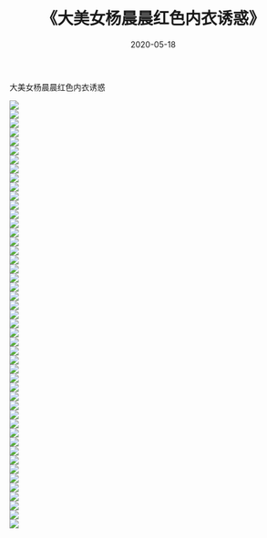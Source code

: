 ﻿---
layout: post
title:  《大美女杨晨晨红色内衣诱惑》
date:   2020-05-18
img: http://pic.660000.xyz/1:/性感/2020/大美女杨晨晨红色内衣诱惑/000.jpg
categories: [美女, 清纯, 唯美]
---

大美女杨晨晨红色内衣诱惑

  ![](http://pic.660000.xyz/1:/性感/2020/大美女杨晨晨红色内衣诱惑/001.jpg) <br> ![](http://pic.660000.xyz/1:/性感/2020/大美女杨晨晨红色内衣诱惑/002.jpg) <br> ![](http://pic.660000.xyz/1:/性感/2020/大美女杨晨晨红色内衣诱惑/003.jpg) <br> ![](http://pic.660000.xyz/1:/性感/2020/大美女杨晨晨红色内衣诱惑/004.jpg) <br> ![](http://pic.660000.xyz/1:/性感/2020/大美女杨晨晨红色内衣诱惑/005.jpg) <br> ![](http://pic.660000.xyz/1:/性感/2020/大美女杨晨晨红色内衣诱惑/006.jpg) <br> ![](http://pic.660000.xyz/1:/性感/2020/大美女杨晨晨红色内衣诱惑/007.jpg) <br> ![](http://pic.660000.xyz/1:/性感/2020/大美女杨晨晨红色内衣诱惑/008.jpg) <br> ![](http://pic.660000.xyz/1:/性感/2020/大美女杨晨晨红色内衣诱惑/009.jpg) <br> ![](http://pic.660000.xyz/1:/性感/2020/大美女杨晨晨红色内衣诱惑/010.jpg) <br> ![](http://pic.660000.xyz/1:/性感/2020/大美女杨晨晨红色内衣诱惑/011.jpg) <br> ![](http://pic.660000.xyz/1:/性感/2020/大美女杨晨晨红色内衣诱惑/012.jpg) <br> ![](http://pic.660000.xyz/1:/性感/2020/大美女杨晨晨红色内衣诱惑/013.jpg) <br> ![](http://pic.660000.xyz/1:/性感/2020/大美女杨晨晨红色内衣诱惑/014.jpg) <br> ![](http://pic.660000.xyz/1:/性感/2020/大美女杨晨晨红色内衣诱惑/015.jpg) <br> ![](http://pic.660000.xyz/1:/性感/2020/大美女杨晨晨红色内衣诱惑/016.jpg) <br> ![](http://pic.660000.xyz/1:/性感/2020/大美女杨晨晨红色内衣诱惑/017.jpg) <br> ![](http://pic.660000.xyz/1:/性感/2020/大美女杨晨晨红色内衣诱惑/018.jpg) <br> ![](http://pic.660000.xyz/1:/性感/2020/大美女杨晨晨红色内衣诱惑/019.jpg) <br> ![](http://pic.660000.xyz/1:/性感/2020/大美女杨晨晨红色内衣诱惑/020.jpg) <br> ![](http://pic.660000.xyz/1:/性感/2020/大美女杨晨晨红色内衣诱惑/021.jpg) <br> ![](http://pic.660000.xyz/1:/性感/2020/大美女杨晨晨红色内衣诱惑/022.jpg) <br> ![](http://pic.660000.xyz/1:/性感/2020/大美女杨晨晨红色内衣诱惑/023.jpg) <br> ![](http://pic.660000.xyz/1:/性感/2020/大美女杨晨晨红色内衣诱惑/024.jpg) <br> ![](http://pic.660000.xyz/1:/性感/2020/大美女杨晨晨红色内衣诱惑/025.jpg) <br> ![](http://pic.660000.xyz/1:/性感/2020/大美女杨晨晨红色内衣诱惑/026.jpg) <br> ![](http://pic.660000.xyz/1:/性感/2020/大美女杨晨晨红色内衣诱惑/027.jpg) <br> ![](http://pic.660000.xyz/1:/性感/2020/大美女杨晨晨红色内衣诱惑/028.jpg) <br> ![](http://pic.660000.xyz/1:/性感/2020/大美女杨晨晨红色内衣诱惑/029.jpg) <br> ![](http://pic.660000.xyz/1:/性感/2020/大美女杨晨晨红色内衣诱惑/030.jpg) <br> ![](http://pic.660000.xyz/1:/性感/2020/大美女杨晨晨红色内衣诱惑/031.jpg) <br> ![](http://pic.660000.xyz/1:/性感/2020/大美女杨晨晨红色内衣诱惑/032.jpg) <br> ![](http://pic.660000.xyz/1:/性感/2020/大美女杨晨晨红色内衣诱惑/033.jpg) <br> ![](http://pic.660000.xyz/1:/性感/2020/大美女杨晨晨红色内衣诱惑/034.jpg) <br> ![](http://pic.660000.xyz/1:/性感/2020/大美女杨晨晨红色内衣诱惑/035.jpg) <br> ![](http://pic.660000.xyz/1:/性感/2020/大美女杨晨晨红色内衣诱惑/036.jpg) <br> ![](http://pic.660000.xyz/1:/性感/2020/大美女杨晨晨红色内衣诱惑/037.jpg) <br> ![](http://pic.660000.xyz/1:/性感/2020/大美女杨晨晨红色内衣诱惑/038.jpg) <br> ![](http://pic.660000.xyz/1:/性感/2020/大美女杨晨晨红色内衣诱惑/039.jpg) <br> ![](http://pic.660000.xyz/1:/性感/2020/大美女杨晨晨红色内衣诱惑/040.jpg) <br> ![](http://pic.660000.xyz/1:/性感/2020/大美女杨晨晨红色内衣诱惑/041.jpg) <br> ![](http://pic.660000.xyz/1:/性感/2020/大美女杨晨晨红色内衣诱惑/042.jpg) <br> ![](http://pic.660000.xyz/1:/性感/2020/大美女杨晨晨红色内衣诱惑/043.jpg) <br> ![](http://pic.660000.xyz/1:/性感/2020/大美女杨晨晨红色内衣诱惑/044.jpg) <br> ![](http://pic.660000.xyz/1:/性感/2020/大美女杨晨晨红色内衣诱惑/045.jpg) <br> ![](http://pic.660000.xyz/1:/性感/2020/大美女杨晨晨红色内衣诱惑/046.jpg) <br> ![](http://pic.660000.xyz/1:/性感/2020/大美女杨晨晨红色内衣诱惑/047.jpg) <br>